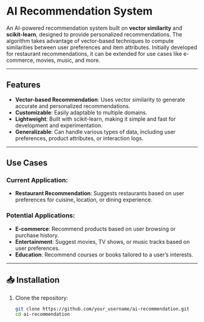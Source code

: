 # AI Recommendation System

An AI-powered recommendation system built on **vector similarity** and **scikit-learn**, designed to provide personalized recommendations. The algorithm takes advantage of vector-based techniques to compute similarities between user preferences and item attributes. Initially developed for restaurant recommendations, it can be extended for use cases like e-commerce, movies, music, and more.

---

##  Features
- **Vector-based Recommendation**: Uses vector similarity to generate accurate and personalized recommendations.
- **Customizable**: Easily adaptable to multiple domains.
- **Lightweight**: Built with scikit-learn, making it simple and fast for development and experimentation.
- **Generalizable**: Can handle various types of data, including user preferences, product attributes, or interaction logs.

---

##  Use Cases
### Current Application:
- **Restaurant Recommendation**: Suggests restaurants based on user preferences for cuisine, location, or dining experience.

### Potential Applications:
- **E-commerce**: Recommend products based on user browsing or purchase history.
- **Entertainment**: Suggest movies, TV shows, or music tracks based on user preferences.
- **Education**: Recommend courses or books tailored to a user’s interests.

---

## 📥 Installation

1. Clone the repository:
   ```bash
   git clone https://github.com/your_username/ai-recommendation.git
   cd ai-recommendation
